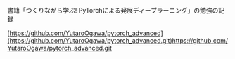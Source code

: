 書籍「つくりながら学ぶ! PyTorchによる発展ディープラーニング」の勉強の記録

[https://github.com/YutaroOgawa/pytorch_advanced](https://github.com/YutaroOgawa/pytorch_advanced.git)https://github.com/YutaroOgawa/pytorch_advanced.git
